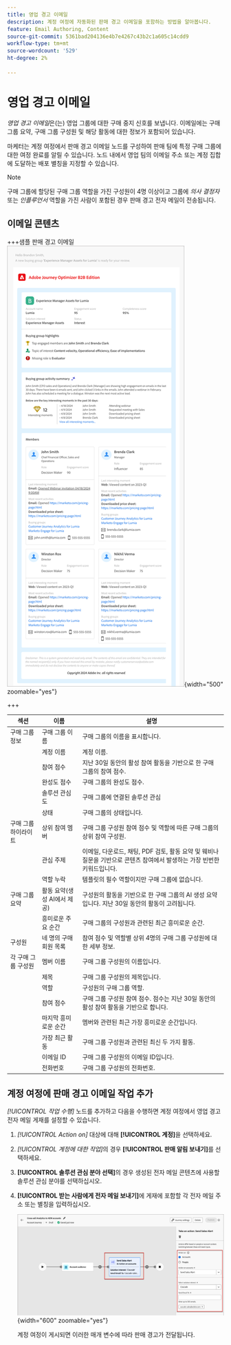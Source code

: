 ```yaml
---
title: 영업 경고 이메일
description: 계정 여정에 자동화된 판매 경고 이메일을 포함하는 방법을 알아봅니다.
feature: Email Authoring, Content
source-git-commit: 5361bad204136e4b7e4267c43b2c1a605c14cdd9
workflow-type: tm+mt
source-wordcount: '529'
ht-degree: 2%

---
```


# 영업 경고 이메일

_영업 경고 이메일_&#x200B;은(는) 영업 그룹에 대한 구매 중지 신호를 보냅니다. 이메일에는 구매 그룹 요약, 구매 그룹 구성원 및 해당 활동에 대한 정보가 포함되어 있습니다.

마케터는 계정 여정에서 판매 경고 이메일 노드를 구성하여 판매 팀에 특정 구매 그룹에 대한 여정 완료를 알릴 수 있습니다. 노드 내에서 영업 팀의 이메일 주소 또는 계정 집합에 도달하는 배포 별칭을 지정할 수 있습니다.

>[!NOTE]
>
>구매 그룹에 할당된 구매 그룹 역할을 가진 구성원이 4명 이상이고 그룹에 _의사 결정자_ 또는 _인플루언서_ 역할을 가진 사람이 포함된 경우 판매 경고 전자 메일이 전송됩니다.

## 이메일 콘텐츠

+++샘플 판매 경고 이메일
![기본 템플릿을 사용한 판매 경고 전자 메일의 예](./assets/sales-alert-email-example.png){width="500" zoomable="yes"}

+++

| 섹션 | 이름 | 설명 |
| - | ---- | ----------- |
| 구매 그룹 정보 | 구매 그룹 이름 | 구매 그룹의 이름을 표시합니다. |
|   | 계정 이름 | 계정 이름. |
|   | 참여 점수 | 지난 30일 동안의 활성 참여 활동을 기반으로 한 구매 그룹의 참여 점수. |
|   | 완성도 점수 | 구매 그룹의 완성도 점수. |
|   | 솔루션 관심도 | 구매 그룹에 연결된 솔루션 관심 |
|   | 상태 | 구매 그룹의 상태입니다. |
| 구매 그룹 하이라이트 | 상위 참여 멤버 | 구매 그룹 구성원 참여 점수 및 역할에 따른 구매 그룹의 상위 참여 구성원. |
|   | 관심 주제 | 이메일, 다운로드, 채팅, PDF 검토, 활동 요약 및 웨비나 질문을 기반으로 콘텐츠 참여에서 발생하는 가장 빈번한 키워드입니다. |
|   | 역할 누락 | 템플릿의 필수 역할이지만 구매 그룹에 없습니다. |
| 구매 그룹 요약 | 활동 요약(생성 AI에서 제공) | 구성원의 활동을 기반으로 한 구매 그룹의 AI 생성 요약입니다. 지난 30일 동안의 활동이 고려됩니다. |
|   | 흥미로운 주요 순간 | 구매 그룹의 구성원과 관련된 최근 흥미로운 순간. |
| 구성원 | 네 명의 구매 회원 목록 | 참여 점수 및 역할별 상위 4명의 구매 그룹 구성원에 대한 세부 정보. |
| 각 구매 그룹 구성원 | 멤버 이름 | 구매 그룹 구성원의 이름입니다. |
|   | 제목 | 구매 그룹 구성원의 제목입니다. |
|   | 역할 | 구성원의 구매 그룹 역할. |
|   | 참여 점수 | 구매 그룹 구성원 참여 점수. 점수는 지난 30일 동안의 활성 참여 활동을 기반으로 합니다. |
|   | 마지막 흥미로운 순간 | 멤버와 관련된 최근 가장 흥미로운 순간입니다. |
|   | 가장 최근 활동 | 구매 그룹 구성원과 관련된 최신 두 가지 활동. |
|   | 이메일 ID | 구매 그룹 구성원의 이메일 ID입니다. |
|   | 전화번호 | 구매 그룹 구성원의 전화번호. |

## 계정 여정에 판매 경고 이메일 작업 추가

_[!UICONTROL 작업 수행]_ 노드를 추가하고 다음을 수행하면 계정 여정에서 영업 경고 전자 메일 게재를 설정할 수 있습니다.

1. _[!UICONTROL Action on]_ 대상에 대해 **[!UICONTROL 계정]**&#x200B;을 선택하세요.

1. _[!UICONTROL 계정에 대한 작업]_&#x200B;의 경우 **[!UICONTROL 판매 알림 보내기]**&#x200B;를 선택하세요.

1. **[!UICONTROL 솔루션 관심 분야 선택]**&#x200B;의 경우 생성된 전자 메일 콘텐츠에 사용할 솔루션 관심 분야를 선택하십시오.

1. **[!UICONTROL 받는 사람에게 전자 메일 보내기]**&#x200B;에 게재에 포함할 각 전자 메일 주소 또는 별칭을 입력하십시오.

   ![새 전자 메일 대화 상자 만들기](assets/sales-alert-email-journey-node.png){width="600" zoomable="yes"}

   계정 여정이 게시되면 이러한 매개 변수에 따라 판매 경고가 전달됩니다.

